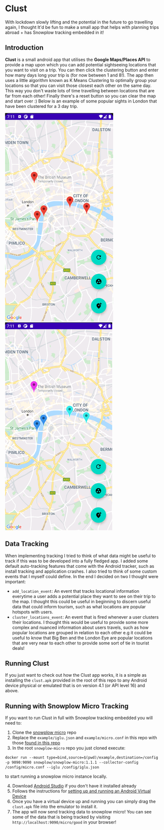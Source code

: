 # Clust

With lockdown slowly lifting and the potential in the future to go travelling again, I thought It'd be fun to make a small app that helps with planning trips abroad + 
has Snowplow tracking embedded in it! 

## Introduction
**Clust** is a small android app that utilises the **Google Maps/Places API** to provide a map upon which you can add potential sightseeing locations that you want 
to visit on a trip. You can then click the clustering button and enter how many days long your trip is (for now between 1 and 8!). The app then uses a little algorithm known 
as K Means Clustering to optimally group your locations so that you can visit those closest each other on the same day. This way you don't waste lots of time travelling between locations that are far from each other! Finally there's a reset button so you can clear the map and start over :) Below is an example of some popular sights in London that have
been clustered for a 3 day trip. 

![alt text](https://github.com/bfhorswell4/clust/blob/master/example_images/before_clustering.png)           ![alt text](https://github.com/bfhorswell4/clust/blob/master/example_images/after_clustering.png)



## Data Tracking
When implementing tracking I tried to think of what data might be useful to track if this was to be developed into a fully fledged app. I added some default auto-tracking features that come with the Android tracker, such as install tracking and application crashes. I also tried to think of some custom events that I myself could define. In the end
I decided on two I thought were important:
  - `add_location_event`: An event that tracks locational information everytime a user adds a potential place they want to see on their trip to the map. I thought this could be useful in beginning to discern useful data that could inform tourism, such as what locations are popular hotspots with users.
  - `cluster_locations_event`: An event that is fired whenever a user clusters their locations. I thought this would be useful to provide some more complex and nuanced information about users travels, such as how popular locations are grouped in relation to each other e.g it could be useful to know that Big Ben and the London Eye are popular locations that are very near to each other to provide some sort of tie in tourist deals!
  

## Running Clust

If you just want to check out how the Clust app works, it is a simple as installing the `clust.apk` provided in the root of this repo to any Android device physical or emulated that is
on version 4.1 (or API level 16) and above. 

## Running with Snowplow Micro Tracking

If you want to run Clust in full with Snowplow tracking embedded you will need to:
  1. Clone the [snowplow micro](https://github.com/snowplow-incubator/snowplow-micro/) repo
  2. Replace the `example/iglu.json` and `example/micro.conf` in this repo with those [found in this repo](https://github.com/bfhorswell4/clust/tree/master/micro)
  3. In the root `snowplow-micro` repo you just cloned execute: 
  ```
  docker run --mount type=bind,source=$(pwd)/example,destination=/config -p 9090:9090 snowplow/snowplow-micro:1.1.1 --collector-config /config/micro.conf --iglu /config/iglu.json
  ```
   to start running a snowplow micro instance locally.
  
  4. Download [Android Studio](https://developer.android.com/studio?gclid=Cj0KCQjwppSEBhCGARIsANIs4p4gLhT4A3u6ptKJQma5tHiCbH4Ne6W-npxhNqw3C9SG8tp-uQ2ZaJsaAmA5EALw_wcB&gclsrc=aw.ds) if you don't have it installed already
  5. Follows the instructions for [setting up and running an Android Virtual Device](https://developer.android.com/studio/run/managing-avds)
  6. Once you have a virtual device up and running you can simply drag the `clust.apk` file into the emulator to install it. 
  7. The app will now send tracking data to snowplow micro! You can see some of the data that is being tracked by visiting `http://localhost:9090/micro/good` in your browser!



